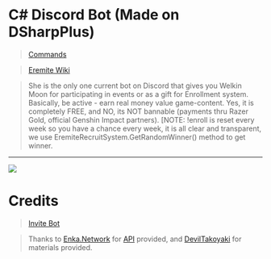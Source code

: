 # C# Discord Bot (Made on DSharpPlus)

> [Commands](https://docs.google.com/document/d/1kO8hHnboGeMsSsdFOT-LwKPUa2rxmlWIGya-gj65amg/edit?usp=sharing)

> [Eremite Wiki](https://github.com/dentalmisorder/discordbot/wiki)

> She is the only one current bot on Discord that gives you Welkin Moon for participating in events or as a gift for Enrollment system. Basically, be active - earn real money value game-content. Yes, it is completely FREE, and NO, its NOT bannable (payments thru Razer Gold, official Genshin Impact partners). [NOTE: !enroll is reset every week so you have a chance every week, it is all clear and transparent, we use EremiteRecruitSystem.GetRandomWinner() method to get winner.

***
<a href="https://docs.google.com/document/d/1kO8hHnboGeMsSsdFOT-LwKPUa2rxmlWIGya-gj65amg/edit#heading=h.71uvhmg6cluw"><img src=https://i.ibb.co/Tq37xNv/home-container-Eremite-eremites-recruit-system-banner-eremite-recruit-system.png></img></a>

# Credits

> [Invite Bot](https://discord.com/api/oauth2/authorize?client_id=739487241469952000&permissions=8&scope=bot)

> Thanks to [Enka.Network](https://github.com/EnkaNetwork) for [API](https://github.com/EnkaNetwork/API-docs) provided, and [DevilTakoyaki](https://twitter.com/deviltakoyaki) for materials provided.

